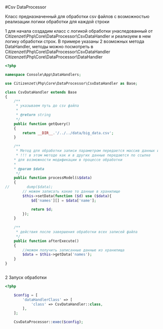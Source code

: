 #Csv DataProcessor

Класс предназначенный для обработки csv файлов
с возможностью реализации логики обработки для каждой строки

1 для начала создадим класс с логикой обработки унаследованный 
    от Citizenzet\Php\Core\DataProcessor\CsvDataHandler
    и реализуем в нем логику обработки строк.
    В примере указаны 2 возможных метода DataHandler,
    методы можно посмотреть в 
    Citizenzet\Php\Core\DataProcessor\CsvDataHandler
    Citizenzet\Php\Core\DataProcessor\DataHandler
    
```php
<?php

namespace Console\App\DataHandlers;

use Citizenzet\Php\Core\DataProcessor\CsvDataHandler as Base;

class CsvDataHandler extends Base
{
    /**
     * указываем путь до csv файла
     * 
     * @return string
     */
    public function getQuery()
    {
        return __DIR__.'/../../data/big_data.csv';
    }

    /**
     * Метод для обработки записи параметром передается массив данных из строки файла
     * !!! в этом методе как и в других данные передаются по ссылке 
    * для возможности модификации в процессе обработки 
    * 
    * @param $data
     */
    public function processModel(&$data)
    {
//        dump($data);
        // можем записать какие то данные в хранилище
        $this->setData(function ($d) use ($data){
            $d['names'][] = $data['name'];

            return $d;
        });
    }
    
    /**
     * действия после завершения обработки всех записей файла
     */
    public function afterExecute()
    {
        //можем получить записанные данные из хранилища
        $data = $this->getData('names');
    }
}
   
``` 
    
2 Запуск обработки
```php
<?php

    $config = [
        'dataHandlerClass' => [
            'class' => CsvDataHandler::class,
        ],
    ];

    CsvDataProcessor::exec($config);

```

